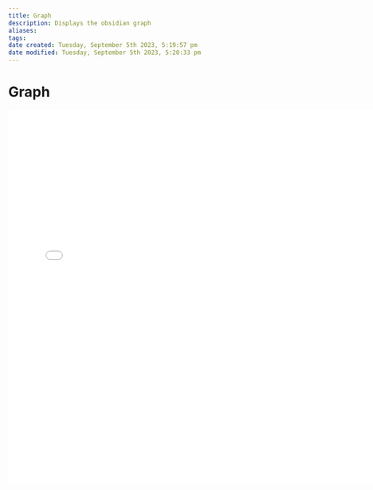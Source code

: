 ```yaml
---
title: Graph
description: Displays the obsidian graph
aliases: 
tags: 
date created: Tuesday, September 5th 2023, 5:19:57 pm
date modified: Tuesday, September 5th 2023, 5:20:33 pm
---
```

# Graph

<iframe id="test"
        title='test'
        src="../assets/graph.html"
        class="graph"
        width="750px"
        height="750px"
        allowtransparency="true"
        style="border: 0px; margin: 0px; padding: 0px; overflow: hidden;"
        scrolling="no">
</iframe>

